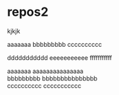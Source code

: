 # repos2
kjkjk

aaaaaaa
bbbbbbbbb
cccccccccc

ddddddddddd
eeeeeeeeeee
fffffffffff

aaaaaaa  aaaaaaaaaaaaaaa  
bbbbbbbbb  bbbbbbbbbbbbbbb  
cccccccccc ccccccccccc  

